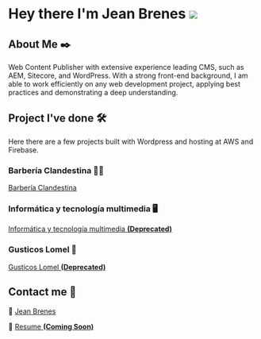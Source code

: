 # Hey there I'm Jean Brenes <img src="https://raw.githubusercontent.com/stevenrskelton/flag-icon/master/png/16/country-4x3/cr.png"/>

## About Me ✒️

Web Content Publisher with extensive experience leading CMS, such as AEM, Sitecore, and WordPress. With a strong front-end background, I am able to work efficiently on any web development project, applying best practices and demonstrating a deep understanding.

## Project I've done 🛠️
Here there are a few projects built with Wordpress and hosting at AWS and Firebase.

### Barbería Clandestina :haircut_man:
<a href="https://barberiaclandestina.com">Barbería Clandestina </a>

### Informática y tecnología multimedia :desktop_computer:
<a href="https://itmtest.site">Informática y tecnología multimedia <b>(Deprecated)</b></a>

### Gusticos Lomel :shallow_pan_of_food:
<a href="https://gusticoslomel.com">Gusticos Lomel <b>(Deprecated)</b></a>

## Contact me :iphone:

:large_blue_circle: <a href="https://www.linkedin.com/in/jean-carlos-brenes-zúñiga-1bb07b184">Jean Brenes</a>

:bookmark_tabs: <a href="https://jeanbrenes.com/cv">Resume <b>(Coming Soon)</b></a>
